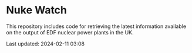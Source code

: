 # Nuke Watch

This repository includes code for retrieving the latest information available on the output of EDF nuclear power plants in the UK.

Last updated: 2024-02-11 03:08